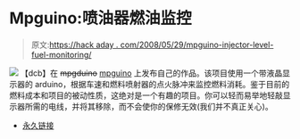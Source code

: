# Mpguino:喷油器燃油监控

> 原文:[https://hack aday . com/2008/05/29/mpguino-injector-level-fuel-monitoring/](https://hackaday.com/2008/05/29/mpguino-injector-level-fuel-montoring/)

![](../Images/c4ff7fafce74cd5c5e755d0388ce1529.png)
【dcb】在 ~~mpgduino~~ [mpguino](http://forum.ecomodder.com/showthread.php/mpguino-release-one-workspace-2115.html) 上发布自己的作品。该项目使用一个带液晶显示器的 arduino，根据车速和燃料喷射器的点火脉冲来监控燃料消耗。鉴于目前的燃料成本和项目的被动性质，这绝对是一个有趣的项目。你可以轻而易举地轻敲显示器所需的电线，并将其移除，而不会使你的保修无效(我们并不真正关心)。

*   [永久链接](http://forum.ecomodder.com/showthread.php/mpguino-release-one-workspace-2115.html)